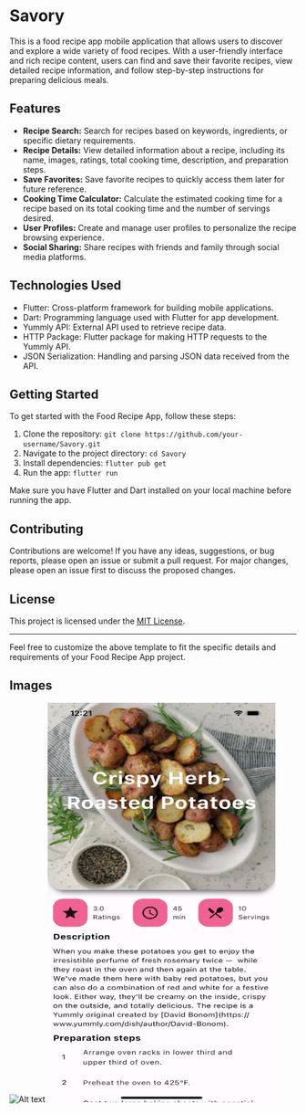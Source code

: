 # Savory

This is a food recipe app mobile application that allows users to discover and explore a wide variety of food recipes. With a user-friendly interface and rich recipe content, users can find and save their favorite recipes, view detailed recipe information, and follow step-by-step instructions for preparing delicious meals.

## Features

- **Recipe Search:** Search for recipes based on keywords, ingredients, or specific dietary requirements.
- **Recipe Details:** View detailed information about a recipe, including its name, images, ratings, total cooking time, description, and preparation steps.
- **Save Favorites:** Save favorite recipes to quickly access them later for future reference.
- **Cooking Time Calculator:** Calculate the estimated cooking time for a recipe based on its total cooking time and the number of servings desired.
- **User Profiles:** Create and manage user profiles to personalize the recipe browsing experience.
- **Social Sharing:** Share recipes with friends and family through social media platforms.

## Technologies Used

- Flutter: Cross-platform framework for building mobile applications.
- Dart: Programming language used with Flutter for app development.
- Yummly API: External API used to retrieve recipe data.
- HTTP Package: Flutter package for making HTTP requests to the Yummly API.
- JSON Serialization: Handling and parsing JSON data received from the API.

## Getting Started

To get started with the Food Recipe App, follow these steps:

1. Clone the repository: `git clone https://github.com/your-username/Savory.git`
2. Navigate to the project directory: `cd Savory`
3. Install dependencies: `flutter pub get`
4. Run the app: `flutter run`

Make sure you have Flutter and Dart installed on your local machine before running the app.

## Contributing

Contributions are welcome! If you have any ideas, suggestions, or bug reports, please open an issue or submit a pull request. For major changes, please open an issue first to discuss the proposed changes.

## License

This project is licensed under the [MIT License](LICENSE).

---

Feel free to customize the above template to fit the specific details and requirements of your Food Recipe App project.

## Images

<img src="assets/images/Simulator Screen Shot - iPhone 14 Plus - 2023-07-03 at 00.20.42.png" alt="Alt text" width="400px" height="700px"> <img src="assets/images/Simulator Screen Shot - iPhone 14 Plus - 2023-07-03 at 00.21.13.png" alt="Alt text" width="400px" height="700px">
